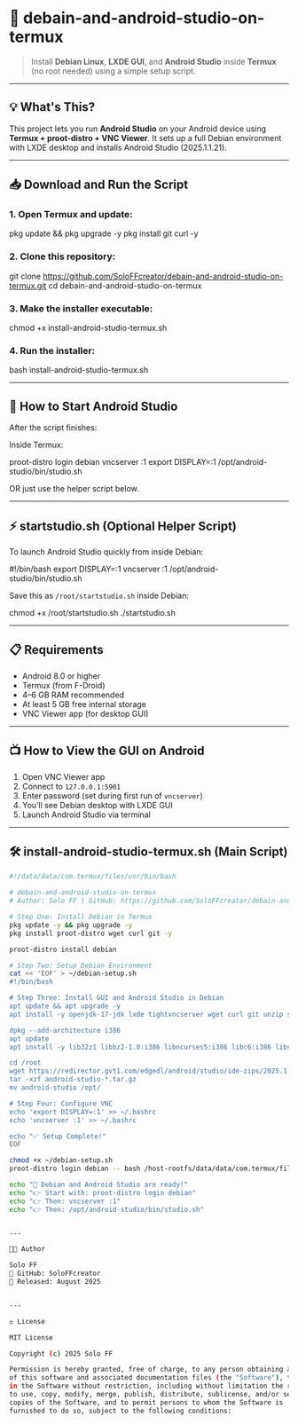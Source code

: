 # 📱 debain-and-android-studio-on-termux

> Install **Debian Linux**, **LXDE GUI**, and **Android Studio** inside **Termux** (no root needed) using a simple setup script.

---

## 💡 What's This?

This project lets you run **Android Studio** on your Android device using **Termux + proot-distro + VNC Viewer**. It sets up a full Debian environment with LXDE desktop and installs Android Studio (2025.1.1.21).

---

## 📥 Download and Run the Script

### 1. Open Termux and update:

pkg update && pkg upgrade -y pkg install git curl -y

### 2. Clone this repository:

git clone https://github.com/SoloFFcreator/debain-and-android-studio-on-termux.git cd debain-and-android-studio-on-termux

### 3. Make the installer executable:

chmod +x install-android-studio-termux.sh

### 4. Run the installer:

bash install-android-studio-termux.sh

---

## 🚀 How to Start Android Studio

After the script finishes:

Inside Termux:

proot-distro login debian vncserver :1 export DISPLAY=:1 /opt/android-studio/bin/studio.sh

OR just use the helper script below.

---

## ⚡ startstudio.sh (Optional Helper Script)

To launch Android Studio quickly from inside Debian:

#!/bin/bash export DISPLAY=:1 vncserver :1 /opt/android-studio/bin/studio.sh

Save this as `/root/startstudio.sh` inside Debian:

chmod +x /root/startstudio.sh ./startstudio.sh

---

## 📋 Requirements

- Android 8.0 or higher
- Termux (from F-Droid)
- 4–6 GB RAM recommended
- At least 5 GB free internal storage
- VNC Viewer app (for desktop GUI)

---

## 📺 How to View the GUI on Android

1. Open VNC Viewer app
2. Connect to `127.0.0.1:5901`
3. Enter password (set during first run of `vncserver`)
4. You’ll see Debian desktop with LXDE GUI
5. Launch Android Studio via terminal

---

## 🛠️ install-android-studio-termux.sh (Main Script)

```bash
#!/data/data/com.termux/files/usr/bin/bash

# debain-and-android-studio-on-termux
# Author: Solo FF | GitHub: https://github.com/SoloFFcreator/debain-and-android-studio-on-termux

# Step One: Install Debian in Termux
pkg update -y && pkg upgrade -y
pkg install proot-distro wget curl git -y

proot-distro install debian

# Step Two: Setup Debian Environment
cat << 'EOF' > ~/debian-setup.sh
#!/bin/bash

# Step Three: Install GUI and Android Studio in Debian
apt update && apt upgrade -y
apt install -y openjdk-17-jdk lxde tightvncserver wget curl git unzip sudo

dpkg --add-architecture i386
apt update
apt install -y lib32z1 libbz2-1.0:i386 libncurses5:i386 libc6:i386 libstdc++6:i386

cd /root
wget https://redirector.gvt1.com/edgedl/android/studio/ide-zips/2025.1.1.21/android-studio-2025.1.1.21-linux.tar.gz
tar -xzf android-studio-*.tar.gz
mv android-studio /opt/

# Step Four: Configure VNC
echo 'export DISPLAY=:1' >> ~/.bashrc
echo 'vncserver :1' >> ~/.bashrc

echo "✅ Setup Complete!"
EOF

chmod +x ~/debian-setup.sh
proot-distro login debian -- bash /host-rootfs/data/data/com.termux/files/home/debian-setup.sh

echo "🎉 Debian and Android Studio are ready!"
echo "👉 Start with: proot-distro login debian"
echo "👉 Then: vncserver :1"
echo "👉 Then: /opt/android-studio/bin/studio.sh"


---

👨‍💻 Author

Solo FF
🔗 GitHub: SoloFFcreator
📅 Released: August 2025


---

⚖️ License

MIT License

Copyright (c) 2025 Solo FF

Permission is hereby granted, free of charge, to any person obtaining a copy
of this software and associated documentation files (the "Software"), to deal
in the Software without restriction, including without limitation the rights
to use, copy, modify, merge, publish, distribute, sublicense, and/or sell
copies of the Software, and to permit persons to whom the Software is
furnished to do so, subject to the following conditions:

